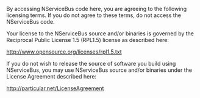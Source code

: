 By accessing NServiceBus code here, you are agreeing to the following licensing terms.
If you do not agree to these terms, do not access the NServiceBus code.

Your license to the NServiceBus source and/or binaries is governed by the Reciprocal Public License 1.5 (RPL1.5) license as described here: 

http://www.opensource.org/licenses/rpl1.5.txt

If you do not wish to release the source of software you build using NServiceBus, you may use NServiceBus source and/or binaries under the License Agreement described here:

http://particular.net/LicenseAgreement